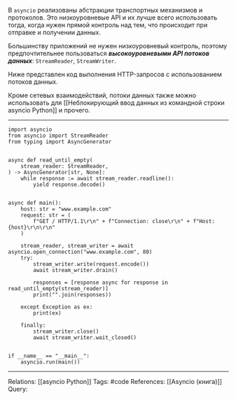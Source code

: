 В `asyncio` реализованы абстракции транспортных механизмов и протоколов. Это низкоуровневые API и их лучше всего использовать тогда, когда нужен прямой контроль над тем, что происходит при отправке и получении данных. 

Большинству приложений не нужен низкоуровневый контроль, поэтому предпочтительнее пользоваться ***высокоуровневыми API потоков данных***: `StreamReader`, `StreamWriter`. 

Ниже представлен код выполнения HTTP-запросов с использованием потоков данных. 

Кроме сетевых взаимодействий, потоки данных также можно использовать для [[Неблокирующий ввод данных из командной строки asyncio Python]] и прочего. 

___
```
import asyncio
from asyncio import StreamReader
from typing import AsyncGenerator


async def read_until_empty(
    stream_reader: StreamReader,
) -> AsyncGenerator[str, None]:
    while response := await stream_reader.readline():
        yield response.decode()


async def main():
    host: str = "www.example.com"
    request: str = (
        f"GET / HTTP/1.1\r\n" + f"Connection: close\r\n" + f"Host: {host}\r\n\r\n"
    )

    stream_reader, stream_writer = await asyncio.open_connection("www.example.com", 80)
    try:
        stream_writer.write(request.encode())
        await stream_writer.drain()

        responses = [response async for response in read_until_empty(stream_reader)]
        print("".join(responses))

    except Exception as ex:
        print(ex)

    finally:
        stream_writer.close()
        await stream_writer.wait_closed()


if __name__ == "__main__":
    asyncio.run(main())

```
___

Relations: [[asyncio Python]] 
Tags: #code
References: [[Asyncio (книга)]] 
Query: 